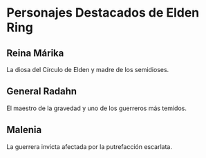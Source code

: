 # Personajes Destacados de Elden Ring

## Reina Márika
La diosa del Círculo de Elden y madre de los semidioses.

## General Radahn
El maestro de la gravedad y uno de los guerreros más temidos.

## Malenia
La guerrera invicta afectada por la putrefacción escarlata.

